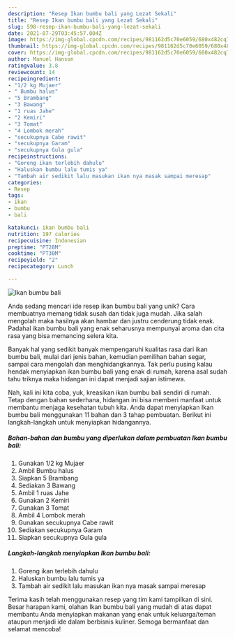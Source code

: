 ```yaml
---
description: "Resep Ikan bumbu bali yang Lezat Sekali"
title: "Resep Ikan bumbu bali yang Lezat Sekali"
slug: 598-resep-ikan-bumbu-bali-yang-lezat-sekali
date: 2021-07-29T03:45:57.004Z
image: https://img-global.cpcdn.com/recipes/981162d5c70e6059/680x482cq70/ikan-bumbu-bali-foto-resep-utama.jpg
thumbnail: https://img-global.cpcdn.com/recipes/981162d5c70e6059/680x482cq70/ikan-bumbu-bali-foto-resep-utama.jpg
cover: https://img-global.cpcdn.com/recipes/981162d5c70e6059/680x482cq70/ikan-bumbu-bali-foto-resep-utama.jpg
author: Manuel Hanson
ratingvalue: 3.8
reviewcount: 14
recipeingredient:
- "1/2 kg Mujaer"
- " Bumbu halus"
- "5 Brambang"
- "3 Bawang"
- "1 ruas Jahe"
- "2 Kemiri"
- "3 Tomat"
- "4 Lombok merah"
- "secukupnya Cabe rawit"
- "secukupnya Garam"
- "secukupnya Gula gula"
recipeinstructions:
- "Goreng ikan terlebih dahulu"
- "Haluskan bumbu lalu tumis ya"
- "Tambah air sedikit lalu masukan ikan nya masak sampai meresap"
categories:
- Resep
tags:
- ikan
- bumbu
- bali

katakunci: ikan bumbu bali 
nutrition: 197 calories
recipecuisine: Indonesian
preptime: "PT28M"
cooktime: "PT30M"
recipeyield: "2"
recipecategory: Lunch

---
```



![Ikan bumbu bali](https://img-global.cpcdn.com/recipes/981162d5c70e6059/680x482cq70/ikan-bumbu-bali-foto-resep-utama.jpg)

Anda sedang mencari ide resep ikan bumbu bali yang unik? Cara membuatnya memang tidak susah dan tidak juga mudah. Jika salah mengolah maka hasilnya akan hambar dan justru cenderung tidak enak. Padahal ikan bumbu bali yang enak seharusnya mempunyai aroma dan cita rasa yang bisa memancing selera kita.

Banyak hal yang sedikit banyak mempengaruhi kualitas rasa dari ikan bumbu bali, mulai dari jenis bahan, kemudian pemilihan bahan segar, sampai cara mengolah dan menghidangkannya. Tak perlu pusing kalau hendak menyiapkan ikan bumbu bali yang enak di rumah, karena asal sudah tahu triknya maka hidangan ini dapat menjadi sajian istimewa.




Nah, kali ini kita coba, yuk, kreasikan ikan bumbu bali sendiri di rumah. Tetap dengan bahan sederhana, hidangan ini bisa memberi manfaat untuk membantu menjaga kesehatan tubuh kita. Anda dapat menyiapkan Ikan bumbu bali menggunakan 11 bahan dan 3 tahap pembuatan. Berikut ini langkah-langkah untuk menyiapkan hidangannya.

<!--inarticleads1-->

##### Bahan-bahan dan bumbu yang diperlukan dalam pembuatan Ikan bumbu bali:

1. Gunakan 1/2 kg Mujaer
1. Ambil  Bumbu halus
1. Siapkan 5 Brambang
1. Sediakan 3 Bawang
1. Ambil 1 ruas Jahe
1. Gunakan 2 Kemiri
1. Gunakan 3 Tomat
1. Ambil 4 Lombok merah
1. Gunakan secukupnya Cabe rawit
1. Sediakan secukupnya Garam
1. Siapkan secukupnya Gula gula




<!--inarticleads2-->

##### Langkah-langkah menyiapkan Ikan bumbu bali:

1. Goreng ikan terlebih dahulu
1. Haluskan bumbu lalu tumis ya
1. Tambah air sedikit lalu masukan ikan nya masak sampai meresap




Terima kasih telah menggunakan resep yang tim kami tampilkan di sini. Besar harapan kami, olahan Ikan bumbu bali yang mudah di atas dapat membantu Anda menyiapkan makanan yang enak untuk keluarga/teman ataupun menjadi ide dalam berbisnis kuliner. Semoga bermanfaat dan selamat mencoba!
